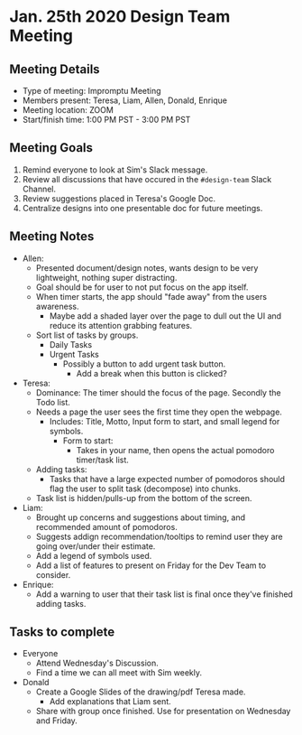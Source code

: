 # Jan. 25th 2020 Design Team Meeting

## Meeting Details

- Type of meeting: Impromptu Meeting
- Members present: Teresa, Liam, Allen, Donald, Enrique
- Meeting location: ZOOM
- Start/finish time: 1:00 PM PST - 3:00 PM PST

## Meeting Goals

1. Remind everyone to look at Sim's Slack message.
2. Review all discussions that have occured in the `#design-team` Slack Channel.
3. Review suggestions placed in Teresa's Google Doc.
4. Centralize designs into one presentable doc for future meetings.

## Meeting Notes

- Allen:
  - Presented document/design notes, wants design to be very lightweight, nothing super distracting.
  - Goal should be for user to not put focus on the app itself.
  - When timer starts, the app should "fade away" from the users awareness.
    - Maybe add a shaded layer over the page to dull out the UI and reduce its attention grabbing features.
  - Sort list of tasks by groups.
    - Daily Tasks
    - Urgent Tasks
      - Possibly a button to add urgent task button.
        - Add a break when this button is clicked?
- Teresa:
  - Dominance: The timer should the focus of the page. Secondly the Todo list.
  - Needs a page the user sees the first time they open the webpage.
    - Includes: Title, Motto, Input form to start, and small legend for symbols.
      - Form to start:
        - Takes in your name, then opens the actual pomodoro timer/task list.
  - Adding tasks:
    - Tasks that have a large expected number of pomodoros should flag the user to split task (decompose) into chunks.
  - Task list is hidden/pulls-up from the bottom of the screen.
- Liam:
  - Brought up concerns and suggestions about timing, and recommended amount of pomodoros.
  - Suggests addign recommendation/tooltips to remind user they are going over/under their estimate.
  - Add a legend of symbols used.
  - Add a list of features to present on Friday for the Dev Team to consider.
- Enrique:
  - Add a warning to user that their task list is final once they've finished adding tasks.

## Tasks to complete

- Everyone
  - Attend Wednesday's Discussion.
  - Find a time we can all meet with Sim weekly.
- Donald
  - Create a Google Slides of the drawing/pdf Teresa made.
    - Add explanations that Liam sent.
  - Share with group once finished. Use for presentation on Wednesday and Friday.
